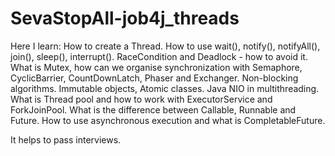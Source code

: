 # SevaStopAll-job4j_threads

Here I learn: How to create a Thread. 
How to use wait(), notify(), notifyAll(), join(), sleep(), interrupt(). 
RaceCondition and Deadlock - how to avoid it.
What is Mutex, how can we organise synchronization with Semaphore, CyclicBarrier, CountDownLatch, Phaser and Exchanger. 
Non-blocking algorithms. Immutable objects, Atomic classes.
Java NIO in multithreading. 
What is Thread pool and how to work with ExecutorService and ForkJoinPool.
What is the difference between Callable, Runnable and Future. 
How to use asynchronous execution and what is CompletableFuture.

It helps to pass interviews. 
